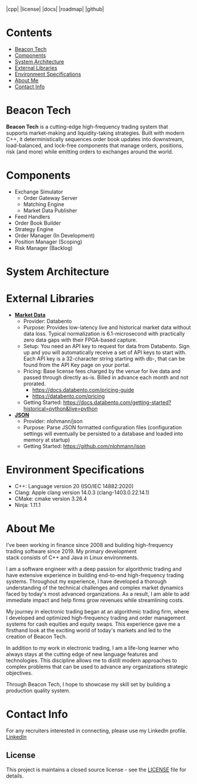 |cpp| |license| |docs| |roadmap| |github|

# Contents
- [Beacon Tech](#beacon-tech)
- [Components](#components)
- [System Architecture](#system-architecture)
- [External Libraries](#external-libraries)
- [Environment Specifications](#environment-specifications)
- [About Me](#about-me)
- [Contact Info](#contact-info)

# Beacon Tech
**Beacon Tech** is a cutting-edge high-frequency trading system that supports market-making and liquidity-taking 
strategies. Built with modern C++, it deterministically sequences order book updates into downstream, load-balanced, 
and lock-free components that manage orders, positions, risk (and more) while emitting orders to exchanges around the 
world.

# Components
- Exchange Simulator 
  - Order Gateway Server 
  - Matching Engine 
  - Market Data Publisher 
- Feed Handlers 
- Order Book Builder 
- Strategy Engine 
- Order Manager (In Development)
- Position Manager (Scoping)
- Risk Manager (Backlog)

# System Architecture

# External Libraries
- **<ins>Market Data<ins>**
  - Provider: Databento
  - Purpose: Provides low-latency live and historical market data without data loss. Typical normalization is 
  6.1-microsecond with practically zero data gaps with their FPGA-based capture.
  - Setup: You need an API key to request for data from Databento. Sign up and you will automatically receive a 
  set of API keys to start with. Each API key is a 32-character string starting with db-, that can be found from 
  the API Key page on your portal. 
  - Pricing: Base license fees charged by the venue for live data and passed through directly as-is. 
    Billed in advance each month and not prorated.
    - https://docs.databento.com/pricing-guide
    - https://databento.com/pricing
  - Getting Started: https://docs.databento.com/getting-started?historical=python&live=python  
- **<ins>JSON<ins>**
  - Provider: nlohmann/json   
  - Purpose: Parse JSON formatted configuration files (configuration settings will eventually be persisted to a database and loaded into memory at startup)
  - Getting Started: https://github.com/nlohmann/json

# Environment Specifications
- C++: Language version 20 (ISO/IEC 14882:2020)
- Clang: Apple clang version 14.0.3 (clang-1403.0.22.14.1)
- CMake: cmake version 3.26.4 
- Ninja: 1.11.1

# About Me
I’ve been working in finance since 2008 and building high-frequency trading software since 2019. My primary development  
stack consists of C++ and Java in Linux environments.

I am a software engineer with a deep passion for algorithmic trading and have extensive experience in building 
end-to-end high-frequency trading systems. Throughout my experience, I have developed a thorough understanding of the 
technical challenges and complex market dynamics faced by today's most advanced organizations. As a result, I am able
to add immediate impact and help firms grow revenues while streamlining costs.

My journey in electronic trading began at an algorithmic trading firm, where I developed and optimized high-frequency 
trading and order management systems for cash equities and equity swaps. This experience gave me a firsthand look at 
the exciting world of today's markets and led to the creation of Beacon Tech.

In addition to my work in electronic trading, I am a life-long learner who always stays at the cutting edge of new 
language features and technologies. This discipline allows me to distill modern approaches to complex problems that 
can be used to advance any organizations strategic objectives.

Through Beacon Tech, I hope to showcase my skill set by building a production quality system.

# Contact Info
For any recruiters interested in connecting, please use my LinkedIn profile. [LinkedIn](https://www.linkedin.com/in/mjolewis/)

## License
This project is maintains a closed source license - see the [LICENSE](LICENSE) file for details.
